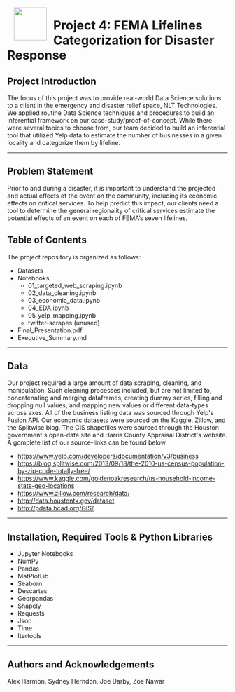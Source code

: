 <img src="https://i.imgur.com/Y6EMKKg.jpg" style="float: left; margin: 15px;" width="75">

# Project 4: FEMA Lifelines Categorization for Disaster Response

## Project Introduction

The  focus of this project was to provide real-world Data Science solutions to a client in the emergency and disaster relief space, NLT Technologies. We applied routine Data Science techniques and procedures to build an inferential framework on our case-study/proof-of-concept. While there were several topics to choose from, our team decided to build an inferential tool that utilized Yelp data to estimate the number of businesses in a given locality and categorize them by lifeline. 

---

## Problem Statement

Prior to and during a disaster, it is important to understand the projected and actual effects of the event on the community, including its economic effects on critical services. To help predict this impact, our clients need a tool to determine the general regionality of critical services estimate the potential effects of an event on each of FEMA’s seven lifelines. 

## Table of Contents
The project repository is organized as follows:

 - Datasets
 - Notebooks
     - 01_targeted_web_scraping.ipynb 
     - 02_data_cleaning.ipynb
     - 03_economic_data.ipynb
     - 04_EDA.ipynb
     - 05_yelp_mapping.ipynb
     - twitter-scrapes (unused)
 - Final_Presentation.pdf
 - Executive_Summary.md

---

## Data

Our project required a large amount of data scraping, cleaning, and manipulation. Such cleaning processes included, but are not limited to, concatenating and merging dataframes, creating dummy series, filling and dropping null values, and mapping new values or different data-types across axes. All of the business listing data was sourced through Yelp's Fusion API. Our economic datasets were sourced on the Kaggle, Zillow, and the Splitwise blog. The GIS shapefiles were sourced through the Houston government's open-data site and Harris County Appraisal District's website. A gomplete list of our source-links can be found below.

 - https://www.yelp.com/developers/documentation/v3/business
 - https://blog.splitwise.com/2013/09/18/the-2010-us-census-population-by-zip-code-totally-free/
 - https://www.kaggle.com/goldenoakresearch/us-household-income-stats-geo-locations
 - https://www.zillow.com/research/data/
 - http://data.houstontx.gov/dataset
 - http://pdata.hcad.org/GIS/

---

## Installation, Required Tools & Python Libraries

- Jupyter Notebooks
- NumPy
- Pandas
- MatPlotLib
- Seaborn
- Descartes
- Georpandas
- Shapely
- Requests
- Json
- Time
- Itertools

---

## Authors and Acknowledgements
Alex Harmon, Sydney Herndon, Joe Darby, Zoe Nawar